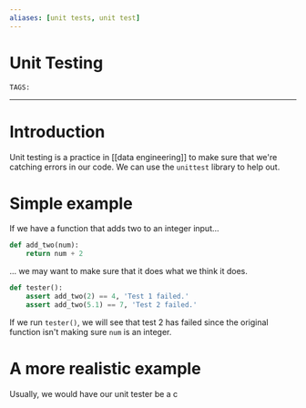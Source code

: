 ```yaml
---
aliases: [unit tests, unit test]
---
```

# Unit Testing
`TAGS:` 

---
# Introduction
Unit testing is a practice in [[data engineering]] to make sure that we're catching errors in our code. We can use the `unittest` library to help out. 

# Simple example
If we have a function that adds two to an integer input...

```python
def add_two(num):
	return num + 2
```

... we may want to make sure that it does what we think it does. 

```python
def tester():
	assert add_two(2) == 4, 'Test 1 failed.'
	assert add_two(5.1) == 7, 'Test 2 failed.'
```

If we run `tester()`, we will see that test 2 has failed since the original function isn't making sure `num` is an integer. 

# A more realistic example
Usually, we would have our unit tester be a c